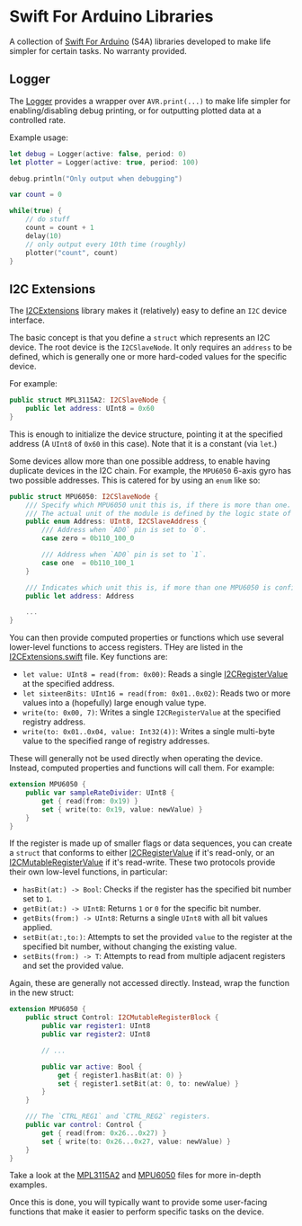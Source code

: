 # Swift For Arduino Libraries

A collection of [Swift For Arduino](https://www.swiftforarduino.com) (S4A) libraries developed
to make life simpler for certain tasks. No warranty provided.

## Logger

The [Logger](Libraries/Logger.swift) provides a wrapper over `AVR.print(...)` to make life simpler
for enabling/disabling debug printing, or for outputting plotted data at a controlled rate.

Example usage:

```swift
let debug = Logger(active: false, period: 0)
let plotter = Logger(active: true, period: 100)

debug.println("Only output when debugging")

var count = 0

while(true) {
    // do stuff
    count = count + 1
    delay(10)
    // only output every 10th time (roughly)
    plotter("count", count)
}
```

## I2C Extensions

The [I2CExtensions](I2C/I2CExtensions.swift) library makes it (relatively) easy to define an `I2C` device interface.

The basic concept is that you define a `struct` which represents an I2C device. The root device is the `I2CSlaveNode`. It only requires an `address` to be defined, which is generally one or more hard-coded values for the specific device.

For example:

```swift
public struct MPL3115A2: I2CSlaveNode {
    public let address: UInt8 = 0x60
}
```

This is enough to initialize the device structure, pointing it at the specified address (A `UInt8` of `0x60` in this case). Note that it is a constant (via `let`.)

Some devices allow more than one possible address, to enable having duplicate devices in the I2C chain. For example, the `MPU6050` 6-axis gyro has two possible addresses. This is catered for by using an `enum` like so:

```swift
public struct MPU6050: I2CSlaveNode {
    /// Specify which MPU6050 unit this is, if there is more than one.
    /// The actual unit of the module is defined by the logic state of the `AD0` (pin 9).
    public enum Address: UInt8, I2CSlaveAddress {
        /// Address when `AD0` pin is set to `0`.
        case zero = 0b110_100_0

        /// Address when `AD0` pin is set to `1`.
        case one  = 0b110_100_1
    }

    /// Indicates which unit this is, if more than one MPU6050 is configured.
    public let address: Address

    ...
}
```

You can then provide computed properties or functions which use several lower-level functions to access registers. THey are listed in the [I2CExtensions.swift](I2C.swift4a/I2CExtensions.swift) file. Key functions are:

* `let value: UInt8 = read(from: 0x00)`: Reads a single [I2CRegisterValue](I2C.swift4a/I2CExtensions.swift) at the specified address.
* `let sixteenBits: UInt16 = read(from: 0x01..0x02)`: Reads two or more values into a (hopefully) large enough value type.
* `write(to: 0x00, 7)`: Writes a single `I2CRegisterValue` at the specified registry address.
* `write(to: 0x01..0x04, value: Int32(4))`: Writes a single multi-byte value to the specified range of registry addresses.

These will generally not be used directly when operating the device. Instead, computed properties and functions will call them. For example:

```swift
extension MPU6050 {
    public var sampleRateDivider: UInt8 {
        get { read(from: 0x19) }
        set { write(to: 0x19, value: newValue) }
    }
}
```

If the register is made up of smaller flags or data sequences, you can create a `struct` that conforms to either [I2CRegisterValue](I2C.swift4a/I2CExtensions.swift) if it's read-only, or an [I2CMutableRegisterValue](I2C.swift4a/I2CExtensions.swift) if it's read-write. These two protocols provide their own low-level functions, in particular:

* `hasBit(at:) -> Bool`: Checks if the register has the specified bit number set to `1`.
* `getBit(at:) -> UInt8`: Returns `1` or `0` for the specific bit number.
* `getBits(from:) -> UInt8`: Returns a single `UInt8` with all bit values applied.
* `setBit(at:,to:)`: Attempts to set the provided `value` to the register at the specified bit number, without changing the existing value.
* `setBits(from:) -> T`: Attempts to read from multiple adjacent registers and set the provided value.

Again, these are generally not accessed directly. Instead, wrap the function in the new struct:

```swift
extension MPU6050 {
    public struct Control: I2CMutableRegisterBlock {
        public var register1: UInt8
        public var register2: UInt8

        // ...

        public var active: Bool {
            get { register1.hasBit(at: 0) }
            set { register1.setBit(at: 0, to: newValue) }
        }
    }

    /// The `CTRL_REG1` and `CTRL_REG2` registers.
    public var control: Control {
        get { read(from: 0x26...0x27) }
        set { write(to: 0x26...0x27, value: newValue) }
    }
}
```

Take a look at the [MPL3115A2](I2C.swift4a/MPL3115A2.swift) and [MPU6050](I2C.swift4a/MPU6050.swift) files for more in-depth examples.

Once this is done, you will typically want to provide some user-facing functions that make it easier to perform specific tasks on the device.

